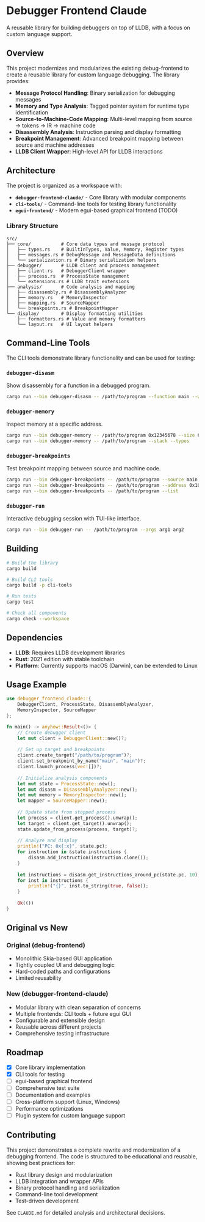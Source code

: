 # Debugger Frontend Claude

A reusable library for building debuggers on top of LLDB, with a focus on custom language support.

## Overview

This project modernizes and modularizes the existing debug-frontend to create a reusable library for custom language debugging. The library provides:

- **Message Protocol Handling**: Binary serialization for debugging messages
- **Memory and Type Analysis**: Tagged pointer system for runtime type identification  
- **Source-to-Machine-Code Mapping**: Multi-level mapping from source → tokens → IR → machine code
- **Disassembly Analysis**: Instruction parsing and display formatting
- **Breakpoint Management**: Advanced breakpoint mapping between source and machine addresses
- **LLDB Client Wrapper**: High-level API for LLDB interactions

## Architecture

The project is organized as a workspace with:

- **`debugger-frontend-claude/`** - Core library with modular components
- **`cli-tools/`** - Command-line tools for testing library functionality
- **`egui-frontend/`** - Modern egui-based graphical frontend (TODO)

### Library Structure

```
src/
├── core/           # Core data types and message protocol
│   ├── types.rs    # BuiltInTypes, Value, Memory, Register types
│   ├── messages.rs # DebugMessage and MessageData definitions
│   └── serialization.rs # Binary serialization helpers
├── debugger/       # LLDB client and process management
│   ├── client.rs   # DebuggerClient wrapper
│   ├── process.rs  # ProcessState management
│   └── extensions.rs # LLDB trait extensions
├── analysis/       # Code analysis and mapping
│   ├── disassembly.rs # DisassemblyAnalyzer
│   ├── memory.rs   # MemoryInspector
│   ├── mapping.rs  # SourceMapper
│   └── breakpoints.rs # BreakpointMapper
└── display/        # Display formatting utilities
    ├── formatters.rs # Value and memory formatters
    └── layout.rs   # UI layout helpers
```

## Command-Line Tools

The CLI tools demonstrate library functionality and can be used for testing:

### `debugger-disasm`
Show disassembly for a function in a debugged program.

```bash
cargo run --bin debugger-disasm -- /path/to/program --function main --window 20 --addresses
```

### `debugger-memory`  
Inspect memory at a specific address.

```bash
cargo run --bin debugger-memory -- /path/to/program 0x12345678 --size 64 --types
cargo run --bin debugger-memory -- /path/to/program --stack --types
```

### `debugger-breakpoints`
Test breakpoint mapping between source and machine code.

```bash
cargo run --bin debugger-breakpoints -- /path/to/program --source main.bg:10
cargo run --bin debugger-breakpoints -- /path/to/program --address 0x100154000
cargo run --bin debugger-breakpoints -- /path/to/program --list
```

### `debugger-run`
Interactive debugging session with TUI-like interface.

```bash
cargo run --bin debugger-run -- /path/to/program --args arg1 arg2
```

## Building

```bash
# Build the library
cargo build

# Build CLI tools
cargo build -p cli-tools

# Run tests
cargo test

# Check all components
cargo check --workspace
```

## Dependencies

- **LLDB**: Requires LLDB development libraries
- **Rust**: 2021 edition with stable toolchain
- **Platform**: Currently supports macOS (Darwin), can be extended to Linux

## Usage Example

```rust
use debugger_frontend_claude::{
    DebuggerClient, ProcessState, DisassemblyAnalyzer, 
    MemoryInspector, SourceMapper
};

fn main() -> anyhow::Result<()> {
    // Create debugger client
    let mut client = DebuggerClient::new()?;
    
    // Set up target and breakpoints
    client.create_target("/path/to/program")?;
    client.set_breakpoint_by_name("main", "main")?;
    client.launch_process(vec![])?;
    
    // Initialize analysis components
    let mut state = ProcessState::new();
    let mut disasm = DisassemblyAnalyzer::new();
    let mut memory = MemoryInspector::new();
    let mapper = SourceMapper::new();
    
    // Update state from stopped process
    let process = client.get_process().unwrap();
    let target = client.get_target().unwrap();
    state.update_from_process(process, target)?;
    
    // Analyze and display
    println!("PC: 0x{:x}", state.pc);
    for instruction in &state.instructions {
        disasm.add_instruction(instruction.clone());
    }
    
    let instructions = disasm.get_instructions_around_pc(state.pc, 10);
    for inst in instructions {
        println!("{}", inst.to_string(true, false));
    }
    
    Ok(())
}
```

## Original vs New

### Original (debug-frontend)
- Monolithic Skia-based GUI application
- Tightly coupled UI and debugging logic  
- Hard-coded paths and configurations
- Limited reusability

### New (debugger-frontend-claude)
- Modular library with clean separation of concerns
- Multiple frontends: CLI tools + future egui GUI
- Configurable and extensible design
- Reusable across different projects
- Comprehensive testing infrastructure

## Roadmap

- [x] Core library implementation
- [x] CLI tools for testing
- [ ] egui-based graphical frontend  
- [ ] Comprehensive test suite
- [ ] Documentation and examples
- [ ] Cross-platform support (Linux, Windows)
- [ ] Performance optimizations
- [ ] Plugin system for custom language support

## Contributing

This project demonstrates a complete rewrite and modernization of a debugging frontend. The code is structured to be educational and reusable, showing best practices for:

- Rust library design and modularization
- LLDB integration and wrapper APIs
- Binary protocol handling and serialization
- Command-line tool development
- Test-driven development

See `CLAUDE.md` for detailed analysis and architectural decisions.